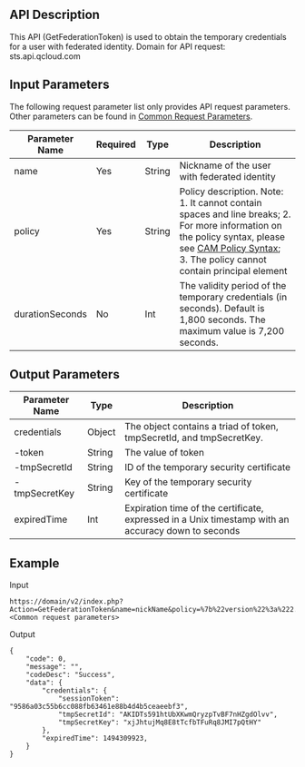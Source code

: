 ## API Description
This API (GetFederationToken) is used to obtain the temporary credentials for a user with federated identity.
Domain for API request: sts.api.qcloud.com

## Input Parameters
The following request parameter list only provides API request parameters. Other parameters can be found in [Common Request Parameters](https://cloud.tencent.com/document/api/213/6976).

| Parameter Name | Required | Type | Description |
| ------------ | ------------ | ------------ | ------------ |
| name | Yes | String | Nickname of the user with federated identity |
| policy | Yes | String | Policy description. Note: 1. It cannot contain spaces and line breaks; 2. For more information on the policy syntax, please see [CAM Policy Syntax](https://cloud.tencent.com/document/product/598/10603); 3. The policy cannot contain principal element |
| durationSeconds | No | Int | The validity period of the temporary credentials (in seconds). Default is 1,800 seconds. The maximum value is 7,200 seconds. |

## Output Parameters
 
| Parameter Name | Type |Description |
| ------------ | ------------ | ------------ |
| credentials | Object | The object contains a triad of token, tmpSecretId, and tmpSecretKey. |
| -token | String | The value of token |
| -tmpSecretId | String | ID of the temporary security certificate |
| -tmpSecretKey | String | Key of the temporary security certificate |
| expiredTime | Int | Expiration time of the certificate, expressed in a Unix timestamp with an accuracy down to seconds |

## Example
Input
```
https://domain/v2/index.php?Action=GetFederationToken&name=nickName&policy=%7b%22version%22%3a%222.0%22%2c%22statement%22%3a%5b%7b%22action%22%3a%5b%22name%2fqcisa%3aGetInfoByFields%22%5d%2c%22resource%22%3a%5b%22qcs%3a%3aqcisa%3a%3auin%2f90000000000%3aqcisa%2fbigCustomerDetail%22%2c%22qcs%3a%3aqcisa%3a%3auin%2f90000000000%3aqcisa%2fuserDetail%22%2c%22qcs%3a%3aqcisa%3a%3auin%2f90000000000%3aqcisa%2fauthDetail%22%5d%2c%22effect%22%3a%22allow%22%7d%5d%7d&durationSeconds=1800&<Common request parameters>
```

Output
```
{
    "code": 0,
    "message": "",
    "codeDesc": "Success",
    "data": {
        "credentials": {
            "sessionToken": "9586a03c55b6cc088fb63461e88b4d4b5ceaeebf3",
            "tmpSecretId": "AKIDTs591htUbXKwmQryzpTvBF7nHZgdOlvv",
            "tmpSecretKey": "xjJhtujMq8E8tTcfbTFuRq8JMI7pQtHY"
        },
        "expiredTime": 1494309923,    
    }
}

````

